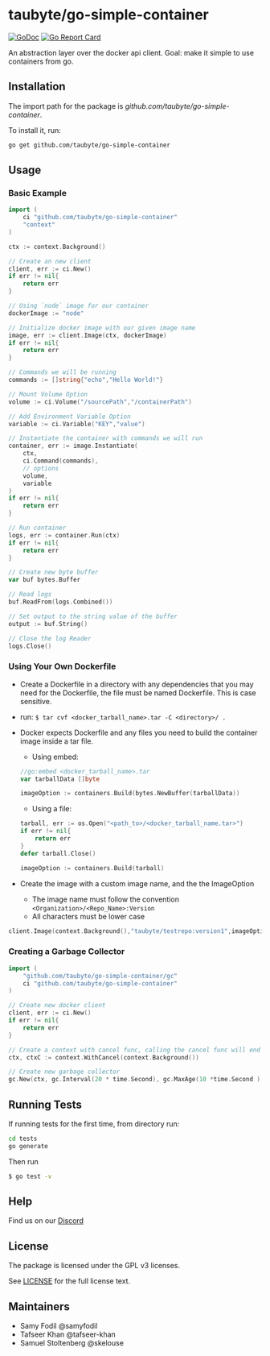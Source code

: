 # taubyte/go-simple-container 

[![GoDoc](https://godoc.org/github.com/taubyte/go-simple-container?status.svg)](https://pkg.go.dev/github.com/taubyte/go-simple-container)
[![Go Report Card](https://goreportcard.com/badge/taubyte/go-simple-container)](https://goreportcard.com/report/taubyte/go-simple-container)

An abstraction layer over the docker api client. Goal: make it simple to use containers from go.

## Installation 
The import path for the package is *github.com/taubyte/go-simple-container*.

To install it, run:
```bash 
go get github.com/taubyte/go-simple-container
```


## Usage

### Basic Example
```go
import (
    ci "github.com/taubyte/go-simple-container"
    "context"
)

ctx := context.Background()

// Create an new client
client, err := ci.New()
if err != nil{
    return err
}

// Using `node` image for our container
dockerImage := "node"

// Initialize docker image with our given image name
image, err := client.Image(ctx, dockerImage)
if err != nil{
    return err
}

// Commands we will be running
commands := []string{"echo","Hello World!"}

// Mount Volume Option 
volume := ci.Volume("/sourcePath","/containerPath")

// Add Environment Variable Option
variable := ci.Variable("KEY","value")

// Instantiate the container with commands we will run
container, err := image.Instantiate(
    ctx,
    ci.Command(commands),
    // options
    volume, 
    variable
)
if err != nil{
    return err
}

// Run container 
logs, err := container.Run(ctx)
if err != nil{
    return err
}

// Create new byte buffer 
var buf bytes.Buffer

// Read logs 
buf.ReadFrom(logs.Combined())

// Set output to the string value of the buffer 
output := buf.String()

// Close the log Reader
logs.Close()

```

### Using Your Own Dockerfile
- Create a Dockerfile in a directory with any dependencies that you may need for the Dockerfile, the file must be named Dockerfile. This is case sensitive.
- run: `$ tar cvf <docker_tarball_name>.tar -C <directory>/ .`
- Docker expects Dockerfile and any files you need to build the container image inside a tar file.
    - Using embed: 
    ```go
    //go:embed <docker_tarball_name>.tar
    var tarballData []byte 
    
    imageOption := containers.Build(bytes.NewBuffer(tarballData))
    ```
    - Using a file:
    ```go 
    tarball, err := os.Open("<path_to>/<docker_tarball_name.tar>")
    if err != nil{
        return err
    }
    defer tarball.Close()

    imageOption := containers.Build(tarball)
    ```

- Create the image with a custom image name, and the the ImageOption
    - The image name must follow the convention `<Organization>/<Repo_Name>:Version`
    - All characters must be lower case 
```go
client.Image(context.Background(),"taubyte/testrepo:version1",imageOption)
```


### Creating a Garbage Collector
```go
import ( 
    "github.com/taubyte/go-simple-container/gc"
    ci "github.com/taubyte/go-simple-container" 
)

// Create new docker client 
client, err := ci.New()
if err != nil{
    return err
}

// Create a context with cancel func, calling the cancel func will end the garbage collector go routine.
ctx, ctxC := context.WithCancel(context.Background())

// Create new garbage collector
gc.New(ctx, gc.Interval(20 * time.Second), gc.MaxAge(10 *time.Second ))

```

## Running Tests 
If running tests for the first time, from directory run: 
```bash
cd tests 
go generate
```

Then run 
```bash
$ go test -v
```

## Help
Find us on our [Discord](https://discord.gg/eKfazxFDf9)

## License 
The package is licensed under the GPL v3 licenses.

See [LICENSE](LICENSE) for the full license text.

## Maintainers
- Samy Fodil @samyfodil
- Tafseer Khan @tafseer-khan
- Samuel Stoltenberg @skelouse